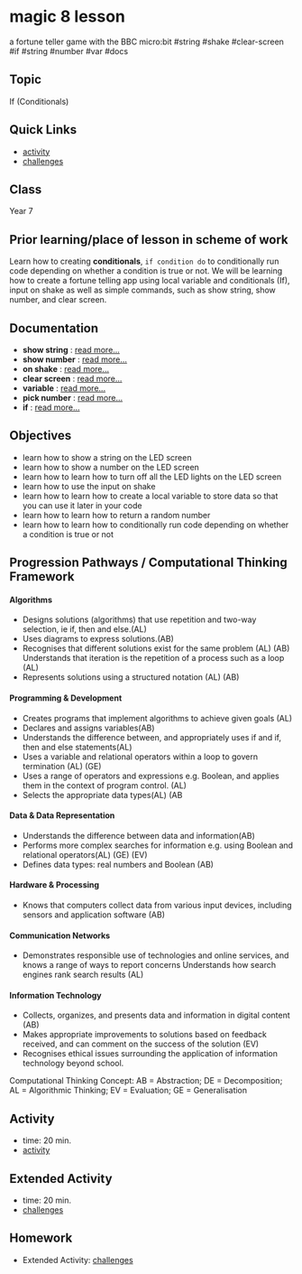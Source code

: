 # magic 8 lesson

a fortune teller game with the BBC micro:bit #string #shake #clear-screen #if #string #number #var #docs

## Topic

If (Conditionals)

## Quick Links

* [activity](/microbit/lessons/magic-8/activity)
* [challenges](/microbit/lessons/magic-8/challenges)

## Class

Year 7

## Prior learning/place of lesson in scheme of work

Learn how to creating **conditionals**, `if condition do` to conditionally run code depending on whether a condition is true or not. We will be learning how to create a fortune telling app using local variable and conditionals (If), input on shake as well as simple commands, such as show string, show number, and clear screen.

## Documentation

* **show string** : [read more...](/microbit/reference/basic/show-string)
* **show number** : [read more...](/microbit/reference/basic/show-number)
* **on shake** : [read more...](/microbit/reference/input/on-gesture)
* **clear screen** : [read more...](/microbit/reference/basic/clear-screen)
* **variable** : [read more...](/microbit/reference/variables/var)
* **pick number** : [read more...](/microbit/blocks/math)
* **if** : [read more...](/microbit/reference/logic/if)

## Objectives

* learn how to show a string on the LED screen
* learn how to show a number on the LED screen
* learn how to learn how to turn off all the LED lights on the LED screen
* learn how to use the input on shake
* learn how to learn how to create a local variable to store data so that you can use it later in your code
* learn how to learn how to return a random number
* learn how to learn how to conditionally run code depending on whether a condition is true or not

## Progression Pathways / Computational Thinking Framework

#### Algorithms

* Designs solutions (algorithms) that use repetition and two-way  selection, ie if, then and else.(AL)
* Uses diagrams to express solutions.(AB)
* Recognises that different solutions exist for the same problem (AL) (AB)  Understands that iteration is the repetition of a process such as a loop (AL)
* Represents solutions using a structured notation (AL) (AB)

#### Programming & Development

* Creates programs that implement algorithms to achieve given goals (AL)
*  Declares and assigns variables(AB)
* Understands the difference between, and appropriately uses if and if, then and else statements(AL)
* Uses a variable and relational operators within a loop to govern termination (AL) (GE)
* Uses a range of operators and expressions e.g. Boolean, and applies them in the context of program control. (AL)
* Selects the appropriate data types(AL) (AB

#### Data & Data Representation

* Understands the difference between data and information(AB)
* Performs more complex searches for information e.g. using Boolean and relational operators(AL) (GE) (EV)
* Defines data types: real numbers and Boolean (AB)

#### Hardware & Processing

* Knows that computers collect data from various input devices, including sensors and application software (AB)

#### Communication Networks

* Demonstrates responsible use of technologies and online services, and knows a range of ways to report concerns Understands how search engines rank search results (AL)

#### Information Technology

* Collects, organizes, and presents data and information in digital content (AB)
* Makes appropriate improvements to solutions based on feedback received, and can comment on the success of the solution (EV)
* Recognises ethical issues surrounding the application of information technology beyond school.

Computational Thinking Concept: AB = Abstraction; DE = Decomposition; AL = Algorithmic Thinking; EV = Evaluation; GE = Generalisation

## Activity

* time: 20 min.
* [activity](/microbit/lessons/magic-8/activity)

## Extended Activity

* time: 20 min.
* [challenges](/microbit/lessons/magic-8/challenges)

## Homework

* Extended Activity: [challenges](/microbit/lessons/magic-8/challenges)

